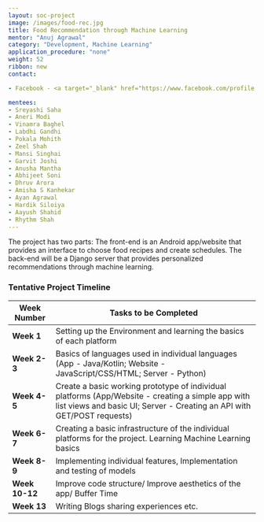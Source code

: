 ```yaml
---
layout: soc-project
image: /images/food-rec.jpg
title: Food Recommendation through Machine Learning
mentor: "Anuj Agrawal"
category: "Development, Machine Learning"
application_procedure: "none"
weight: 52
ribbon: new
contact:

- Facebook - <a target="_blank" href="https://www.facebook.com/profile.php?id=100027724714184">ID</a>

mentees:
- Sreyashi Saha
- Aneri Modi
- Vinamra Baghel
- Labdhi Gandhi 
- Pokala Mohith
- Zeel Shah
- Mansi Singhai
- Garvit Joshi
- Anusha Mantha
- Abhijeet Soni
- Dhruv Arora
- Amisha S Kanhekar
- Ayan Agrawal
- Hardik Siloiya
- Aayush Shahid
- Rhythm Shah
---
```


The project has two parts: The front-end is an Android app/website that provides an interface to choose food recipes and create schedules. The back-end will be a Django server that provides personalized recommendations through machine learning.

<!--break-->

### Tentative Project Timeline
<!--break-->

|Week Number  | Tasks to be Completed|
|--- | --- | 
|**Week 1** |Setting up the Environment and learning the basics of each platform|
|**Week 2-3** |Basics of languages used in individual languages (App - Java/Kotlin; Website - JavaScript/CSS/HTML; Server - Python)|
|**Week 4-5** |Create a basic working prototype of individual platforms (App/Website - creating a simple app with list views and basic UI; Server - Creating an API with GET/POST requests) |
|**Week 6-7** |Creating a basic infrastructure of the individual platforms for the project. Learning Machine Learning basics|
|**Week 8-9** |Implementing individual features, Implementation and testing of models|
|**Week 10-12** |Improve code structure/ Improve aesthetics of the app/ Buffer Time|
|**Week 13** |Writing Blogs sharing experiences etc.|
